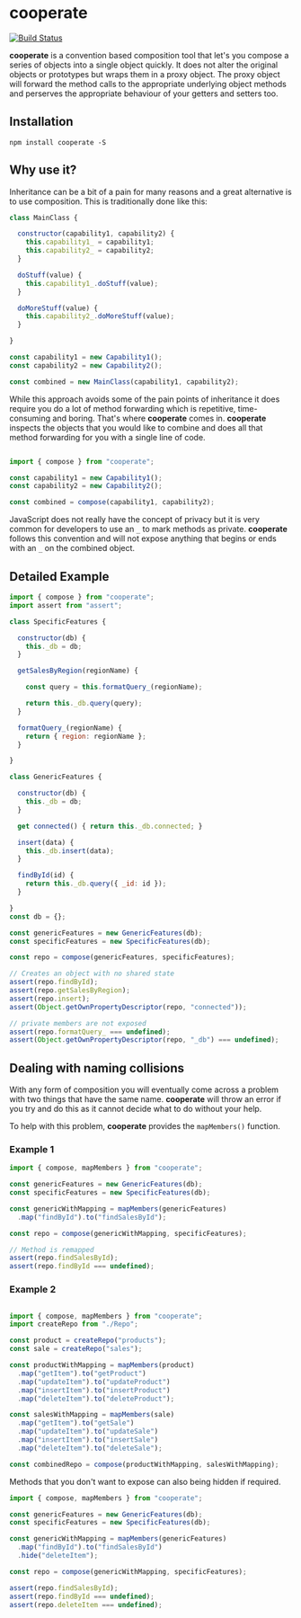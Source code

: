 # cooperate

[![Build Status](https://travis-ci.org/midknight41/cooperate.svg?branch=master)](https://travis-ci.org/midknight41/cooperate)

**cooperate** is a convention based composition tool that let's you compose a series of objects into a single object quickly. It does not alter the original objects or prototypes but wraps them in a proxy object. The proxy object will forward the method calls to the appropriate underlying object methods and perserves the appropriate behaviour of your getters and setters too.

## Installation
```
npm install cooperate -S
```

## Why use it?

Inheritance can be a bit of a pain for many reasons and a great alternative is to use composition. This is traditionally done like this:

```js
class MainClass {

  constructor(capability1, capability2) {
    this.capability1_ = capability1;
    this.capability2_ = capability2;
  }

  doStuff(value) {
    this.capability1_.doStuff(value);
  }

  doMoreStuff(value) {
    this.capability2_.doMoreStuff(value);
  }

}

const capability1 = new Capability1();
const capability2 = new Capability2();

const combined = new MainClass(capability1, capability2);
```

While this approach avoids some of the pain points of inheritance it does require you do a lot of method forwarding which is repetitive, time-consuming and boring. That's where **cooperate** comes in. **cooperate** inspects the objects that you would like to combine and does all that method forwarding for you with a single line of code. 

```js

import { compose } from "cooperate";

const capability1 = new Capability1();
const capability2 = new Capability2();

const combined = compose(capability1, capability2);
```

JavaScript does not really have the concept of privacy but it is very common for developers to use an ```_``` to mark methods as private. **cooperate** follows this convention and will not expose anything that begins or ends with an ```_``` on the combined object.

## Detailed Example
```js
import { compose } from "cooperate";
import assert from "assert";

class SpecificFeatures {

  constructor(db) {
    this._db = db;
  }

  getSalesByRegion(regionName) {

    const query = this.formatQuery_(regionName);

    return this._db.query(query);
  }

  formatQuery_(regionName) {
    return { region: regionName };
  }

}

class GenericFeatures {

  constructor(db) {
    this._db = db;
  }

  get connected() { return this._db.connected; }

  insert(data) {
    this._db.insert(data);
  }

  findById(id) {
    return this._db.query({ _id: id });
  }

}
const db = {};

const genericFeatures = new GenericFeatures(db);
const specificFeatures = new SpecificFeatures(db);

const repo = compose(genericFeatures, specificFeatures);

// Creates an object with no shared state
assert(repo.findById);
assert(repo.getSalesByRegion);
assert(repo.insert);
assert(Object.getOwnPropertyDescriptor(repo, "connected"));

// private members are not exposed
assert(repo.formatQuery_ === undefined);
assert(Object.getOwnPropertyDescriptor(repo, "_db") === undefined);
```

## Dealing with naming collisions

With any form of composition you will eventually come across a problem with two things that have the same name. **cooperate** will throw an error if you try and do this as it cannot decide what to do without your help. 

To help with this problem, **cooperate** provides the ```mapMembers()``` function.

### Example 1

```js
import { compose, mapMembers } from "cooperate";

const genericFeatures = new GenericFeatures(db);
const specificFeatures = new SpecificFeatures(db);

const genericWithMapping = mapMembers(genericFeatures)
  .map("findById").to("findSalesById");

const repo = compose(genericWithMapping, specificFeatures);

// Method is remapped
assert(repo.findSalesById);
assert(repo.findById === undefined);

```

### Example 2

```js

import { compose, mapMembers } from "cooperate";
import createRepo from "./Repo";

const product = createRepo("products");
const sale = createRepo("sales");

const productWithMapping = mapMembers(product)
  .map("getItem").to("getProduct")
  .map("updateItem").to("updateProduct")
  .map("insertItem").to("insertProduct")
  .map("deleteItem").to("deleteProduct");

const salesWithMapping = mapMembers(sale)
  .map("getItem").to("getSale")
  .map("updateItem").to("updateSale")
  .map("insertItem").to("insertSale")
  .map("deleteItem").to("deleteSale");

const combinedRepo = compose(productWithMapping, salesWithMapping);

```
Methods that you don't want to expose can also being hidden if required.

```js
import { compose, mapMembers } from "cooperate";

const genericFeatures = new GenericFeatures(db);
const specificFeatures = new SpecificFeatures(db);

const genericWithMapping = mapMembers(genericFeatures)
  .map("findById").to("findSalesById")
  .hide("deleteItem");

const repo = compose(genericWithMapping, specificFeatures);

assert(repo.findSalesById);
assert(repo.findById === undefined);
assert(repo.deleteItem === undefined);

```
